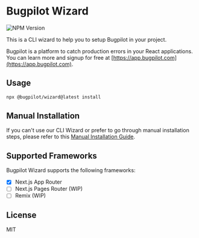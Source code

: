 # Bugpilot Wizard

![NPM Version](https://img.shields.io/npm/v/@bugpilot/wizard)

This is a CLI wizard to help you to setup Bugpilot in your project.

Bugpilot is a platform to catch production errors in your React applications. You can learn more and signup for free at [https://app.bugpilot.com](https://app.bugpilot.com).

## Usage

```bash
npx @bugpilot/wizard@latest install
```

## Manual Installation

If you can't use our CLI Wizard or prefer to go through manual installation steps, please refer to this [Manual Installation Guide](https://github.com/bugpilot/wizard/wiki/Manual-Setup-(Next.js-App-Router)).

## Supported Frameworks

Bugpilot Wizard supports the following frameworks:

- [X] Next.js App Router
- [ ] Next.js Pages Router (WIP)
- [ ] Remix (WIP)

## License

MIT
